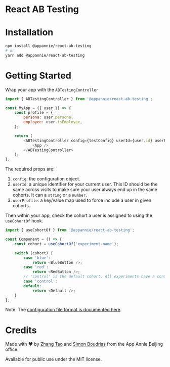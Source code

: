 # React AB Testing

# Installation

```sh
npm install @appannie/react-ab-testing
# or
yarn add @appannie/react-ab-testing
```

# Getting Started

Wrap your app with the `ABTestingController`

```js
import { ABTestingController } from '@appannie/react-ab-testing';

const MyApp = ({ user }) => {
    const profile = {
        persona: user.persona,
        employee: user.isEmployee,
    };

    return (
        <ABTestingController config={testConfig} userId={user.id} userProfile={profile}>
            <App />
        </ABTestingController>
    );
};
```

The required props are:

1. `config`: the configuration object.
2. `userId`: a unique identifier for your current user. This ID should be the same across visits to make sure your user always end up in the same cohorts. It can a `string` or a `number`.
3. `userProfile`: a key/value map used to force include a user in given cohorts.

Then within your app, check the cohort a user is assigned to using the `useCohortOf` hook.

```js
import { useCohortOf } from '@appannie/react-ab-testing';

const Component = () => {
    const cohort = useCohortOf('experiment-name');

    switch (cohort) {
        case 'blue':
            return <BlueButton />;
        case 'red':
            return <RedButton />;
        // 'control' is the default cohort. All experiments have a control cohort.
        case 'control':
        default:
            return <Default />;
    }
};
```

Note: The [configuration file format is documented here](../../README.md).

# Credits

Made with ❤️ by [Zhang Tao](https://github.com/BananaWanted) and [Simon Boudrias](https://github.com/SBoudrias) from the App Annie Beijing office.

Available for public use under the MIT license.
